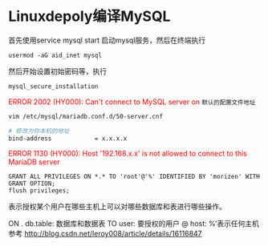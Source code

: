 # Linuxdepoly编译MySQL


首先使用service mysql start 启动mysql服务，然后在终端执行

```
usermod -aG aid_inet mysql
```
然后开始设置初始密码等，执行
```bash
mysql_secure_installation
```

<font color="red">ERROR 2002 (HY000): Can't connect to MySQL server on</font>
`默认的配置文件地址`

```bash
vim /etc/mysql/mariadb.conf.d/50-server.cnf
```
```bash
# 修改为你本机的地址
bind-address            = x.x.x.x
```


<font color="red">ERROR 1130 (HY000): Host '192.168.x.x' is not allowed to connect to this MariaDB server</font>

```mysql
GRANT ALL PRIVILEGES ON *.* TO 'root'@'%' IDENTIFIED BY 'morizen' WITH GRANT OPTION;
flush privileges; 
```
表示授权某个用户在哪些主机上可以对哪些数据库和表进行哪些操作。

ON *.* db.table: 数据库和数据表
TO user: 要授权的用户
@ host: %’表示任何主机
参考
http://blog.csdn.net/leroy008/article/details/16116847

